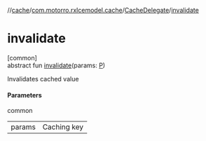 //[cache](../../../index.md)/[com.motorro.rxlcemodel.cache](../index.md)/[CacheDelegate](index.md)/[invalidate](invalidate.md)

# invalidate

[common]\
abstract fun [invalidate](invalidate.md)(params: [P](index.md))

Invalidates cached value

#### Parameters

common

| | |
|---|---|
| params | Caching key |
